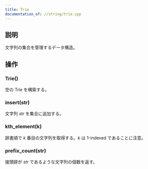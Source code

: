 ```yaml
---
title: Trie
documentation_of: //string/trie.cpp
---
```


## 説明
文字列の集合を管理するデータ構造。

## 操作
### Trie()
空の Trie を構築する。
### insert(str)
文字列 $str$ を集合に追加する。
### kth_element(k)
辞書順で $k$ 番目の文字列を取得する。$k$ は 1-indexed であることに注意。
### prefix_count(str)
接頭辞が $str$ であるような文字列の個数を返す。